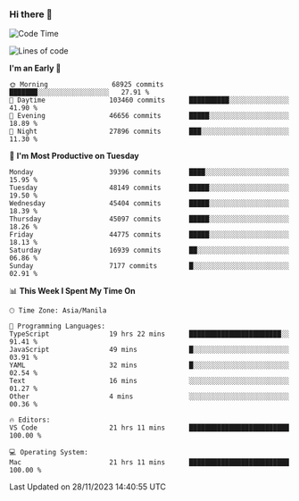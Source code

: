 ### Hi there 👋

<!--START_SECTION:waka-->
![Code Time](http://img.shields.io/badge/Code%20Time-4%2C586%20hrs%2027%20mins-blue)

![Lines of code](https://img.shields.io/badge/From%20Hello%20World%20I%27ve%20Written-106.2%20million%20lines%20of%20code-blue)

**I'm an Early 🐤** 

```text
🌞 Morning                68925 commits       ███████░░░░░░░░░░░░░░░░░░   27.91 % 
🌆 Daytime                103460 commits      ██████████░░░░░░░░░░░░░░░   41.90 % 
🌃 Evening                46656 commits       █████░░░░░░░░░░░░░░░░░░░░   18.89 % 
🌙 Night                  27896 commits       ███░░░░░░░░░░░░░░░░░░░░░░   11.30 % 
```
📅 **I'm Most Productive on Tuesday** 

```text
Monday                   39396 commits       ████░░░░░░░░░░░░░░░░░░░░░   15.95 % 
Tuesday                  48149 commits       █████░░░░░░░░░░░░░░░░░░░░   19.50 % 
Wednesday                45404 commits       █████░░░░░░░░░░░░░░░░░░░░   18.39 % 
Thursday                 45097 commits       █████░░░░░░░░░░░░░░░░░░░░   18.26 % 
Friday                   44775 commits       █████░░░░░░░░░░░░░░░░░░░░   18.13 % 
Saturday                 16939 commits       ██░░░░░░░░░░░░░░░░░░░░░░░   06.86 % 
Sunday                   7177 commits        █░░░░░░░░░░░░░░░░░░░░░░░░   02.91 % 
```


📊 **This Week I Spent My Time On** 

```text
🕑︎ Time Zone: Asia/Manila

💬 Programming Languages: 
TypeScript               19 hrs 22 mins      ███████████████████████░░   91.41 % 
JavaScript               49 mins             █░░░░░░░░░░░░░░░░░░░░░░░░   03.91 % 
YAML                     32 mins             █░░░░░░░░░░░░░░░░░░░░░░░░   02.54 % 
Text                     16 mins             ░░░░░░░░░░░░░░░░░░░░░░░░░   01.27 % 
Other                    4 mins              ░░░░░░░░░░░░░░░░░░░░░░░░░   00.36 % 

🔥 Editors: 
VS Code                  21 hrs 11 mins      █████████████████████████   100.00 % 

💻 Operating System: 
Mac                      21 hrs 11 mins      █████████████████████████   100.00 % 
```


 Last Updated on 28/11/2023 14:40:55 UTC
<!--END_SECTION:waka-->


<!--
**rad182/rad182** is a ✨ _special_ ✨ repository because its `README.md` (this file) appears on your GitHub profile.

Here are some ideas to get you started:

- 🔭 I’m currently working on ...
- 🌱 I’m currently learning ...
- 👯 I’m looking to collaborate on ...
- 🤔 I’m looking for help with ...
- 💬 Ask me about ...
- 📫 How to reach me: ...
- 😄 Pronouns: ...
- ⚡ Fun fact: ...
-->
